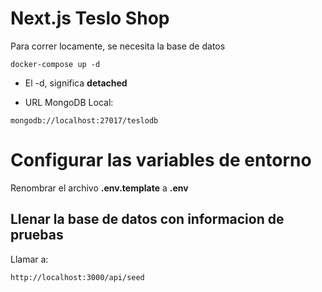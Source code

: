 # Next.js Teslo Shop

Para correr locamente, se necesita la base de datos
```
docker-compose up -d
```

* El -d, significa __detached__

* URL MongoDB Local:
```
mongodb://localhost:27017/teslodb
```


# Configurar las variables de entorno
Renombrar el archivo __.env.template__  a  __.env__


## Llenar la base de datos con informacion de pruebas

Llamar  a:
```
http://localhost:3000/api/seed
```